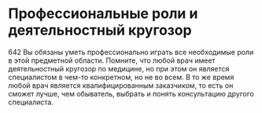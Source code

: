 # Профессиональные роли и деятельностный кругозор

642 Вы обязаны уметь профессионально играть все необходимые роли в этой предметной области. Помните, что любой врач имеет деятельностный кругозор по медицине, но при этом он является специалистом в чем-то конкретном, но не во всем. В то же время любой врач является квалифицированным заказчиком, то есть он сможет лучше, чем обыватель, выбрать и понять консультацию другого специалиста.

